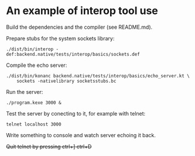 # An example of interop tool use #

Build the dependencies and the compiler (see README.md).

Prepare stubs for the system sockets library:

    ./dist/bin/interop -def:backend.native/tests/interop/basics/sockets.def

Compile the echo server:

    ./dist/bin/konanc backend.native/tests/interop/basics/echo_server.kt \
        sockets -nativelibrary socketsstubs.bc 

Run the server:

    ./program.kexe 3000 &

Test the server by conecting to it, for example with telnet:

    telnet localhost 3000

Write something to console and watch server echoing it back.

~~Quit telnet by pressing ctrl+] ctrl+D~~

